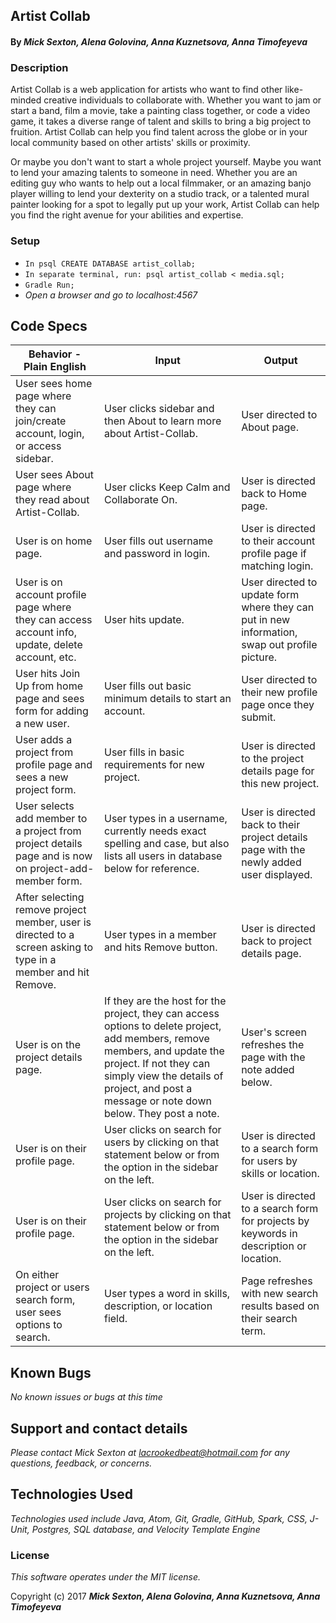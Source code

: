 ## Artist Collab

#### By _**Mick Sexton, Alena Golovina, Anna Kuznetsova, Anna Timofeyeva**_

### Description

Artist Collab is a web application for artists who want to find other like-minded creative individuals to collaborate with. Whether you want to jam or start a band, film a movie, take a painting class together, or code a video game, it takes a diverse range of talent and skills to bring a big project to fruition. Artist Collab can help you find talent across the globe or in your local community based on other artists' skills or proximity.

Or maybe you don't want to start a whole project yourself. Maybe you want to lend your amazing talents to someone in need. Whether you are an editing guy who wants to help out a local filmmaker, or an amazing banjo player willing to lend your dexterity on a studio track, or a talented mural painter looking for a spot to legally put up your work, Artist Collab can help you find the right avenue for your abilities and expertise.

### Setup

* `In psql CREATE DATABASE artist_collab;`
* `In separate terminal, run: psql artist_collab < media.sql;`
* `Gradle Run;`
* _Open a browser and go to localhost:4567_

## Code Specs

|Behavior - Plain English|Input|Output|
|---|---|---|
|User sees home page where they can join/create account, login, or access sidebar.|User clicks sidebar and then About to learn more about Artist-Collab.|User directed to About page.|
|User sees About page where they read about Artist-Collab.|User clicks Keep Calm and Collaborate On.|User is directed back to Home page.|
|User is on home page.|User fills out username and password in login.|User is directed to their account profile page if matching login.|
|User is on account profile page where they can access account info, update, delete account, etc.|User hits update.|User directed to update form where they can put in new information, swap out profile picture.|
|User hits Join Up from home page and sees form for adding a new user.|User fills out basic minimum details to start an account.|User directed to their new profile page once they submit.|
|User adds a project from profile page and sees a new project form.|User fills in basic requirements for new project.|User is directed to the project details page for this new project.|
|User selects add member to a project from project details page and is now on project-add-member form.|User types in a username, currently needs exact spelling and case, but also lists all users in database below for reference.|User is directed back to their project details page with the newly added user displayed.|
|After selecting remove project member, user is directed to a screen asking to type in a member and hit Remove.|User types in a member and hits Remove button.|User is directed back to project details page.|
|User is on the project details page.|If they are the host for the project, they can access options to delete project, add members, remove members, and update the project. If not they can simply view the details of project, and post a message or note down below. They post a note.|User's screen refreshes the page with the note added below.|
|User is on their profile page.|User clicks on search for users by clicking on that statement below or from the option in the sidebar on the left.|User is directed to a search form for users by skills or location.|
|User is on their profile page.|User clicks on search for projects by clicking on that statement below or from the option in the sidebar on the left.|User is directed to a search form for projects by keywords in description or location.|
|On either project or users search form, user sees options to search.|User types a word in skills, description, or location field.|Page refreshes with new search results based on their search term.|


## Known Bugs

_No known issues or bugs at this time_

## Support and contact details

_Please contact Mick Sexton at lacrookedbeat@hotmail.com for any questions, feedback, or concerns._

## Technologies Used

_Technologies used include Java, Atom, Git, Gradle, GitHub, Spark, CSS, J-Unit, Postgres, SQL database, and Velocity Template Engine_

### License

*This software operates under the MIT license.*

Copyright (c) 2017 **_Mick Sexton, Alena Golovina, Anna Kuznetsova, Anna Timofeyeva_**
